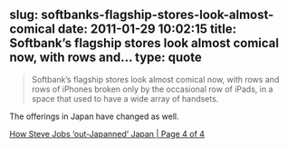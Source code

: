 slug: softbanks-flagship-stores-look-almost-comical
date: 2011-01-29 10:02:15
title: Softbank’s flagship stores look almost comical now, with rows and...
type: quote
---

> Softbank’s flagship stores look almost comical now, with rows and rows of iPhones broken only by the occasional row of iPads, in a space that used to have a wide array of handsets.

The offerings in Japan have changed as well.

 [How Steve Jobs ‘out-Japanned’ Japan | Page 4 of 4](http://www.sfgate.com/cgi-bin/article.cgi?f=/g/a/2011/01/28/apop012811.DTL&ao=4)
